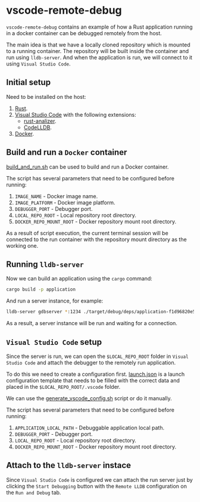 # vscode-remote-debug

`vscode-remote-debug` contains an example of how a Rust application running in a docker container can be debugged remotely from the host.

The main idea is that we have a locally cloned repository which is mounted to a running container.
The repository will be built inside the container and run using `lldb-server`.
And when the application is run, we will connect to it using `Visual Studio Code`.

## Initial setup

Need to be installed on the host:
1. [Rust](https://www.rust-lang.org/tools/install).
2. [Visual Studio Code](https://code.visualstudio.com/download) with the following extensions:
    - [rust-analizer](https://marketplace.visualstudio.com/items?itemName=rust-lang.rust-analyzer).
    - [CodeLLDB](https://marketplace.visualstudio.com/items?itemName=vadimcn.vscode-lldb).
3. [Docker](https://www.docker.com/products/docker-desktop/).

## Build and run a `Docker` container

[build_and_run.sh](./build_and_run.sh) can be used to build and run a Docker container.

The script has several parameters that need to be configured before running:
1. `IMAGE_NAME` - Docker image name.
2. `IMAGE_PLATFORM` - Docker image platform.
3. `DEBUGGER_PORT` - Debugger port.
4. `LOCAL_REPO_ROOT` - Local repository root directory.
5. `DOCKER_REPO_MOUNT_ROOT` - Docker repository mount root directory.

As a result of script execution, the current terminal session will be connected to the run container with the repository mount directory as the working one.

## Running `lldb-server`

Now we can build an application using the `cargo` command:

```sh
cargo build -p application
```

And run a server instance, for example:

```sh
lldb-server gdbserver *:1234 ./target/debug/deps/application-f1d96820e5245ca2
```

As a result, a server instance will be run and waiting for a connection.

## `Visual Studio Code` setup

Since the server is run, we can open the `$LOCAL_REPO_ROOT` folder in `Visual Studio Code` and attach the debugger to the remotely run application.

To do this we need to create a configuration first.
[launch.json](./launch.json) is a launch configuration template that needs to be filled with the correct data and placed in the `$LOCAL_REPO_ROOT/.vscode` folder.

 We can use the [generate_vscode_config.sh](./generate_vscode_config.sh) script or do it manually.

The script has several parameters that need to be configured before running:
1. `APPLICATION_LOCAL_PATH` - Debuggable application local path.
2. `DEBUGGER_PORT` - Debugger port.
3. `LOCAL_REPO_ROOT` - Local repository root directory.
4. `DOCKER_REPO_MOUNT_ROOT` - Docker repository mount root directory.

## Attach to the `lldb-server` instace

Since `Visual Studio Code` is configured we can attach the run server just by clicking the `Start Debugging` button with the `Remote LLDB` configuration on the `Run and Debug` tab.
